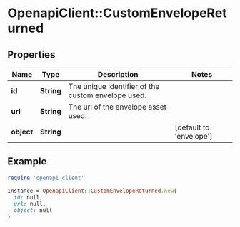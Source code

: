 # OpenapiClient::CustomEnvelopeReturned

## Properties

| Name | Type | Description | Notes |
| ---- | ---- | ----------- | ----- |
| **id** | **String** | The unique identifier of the custom envelope used. |  |
| **url** | **String** | The url of the envelope asset used. |  |
| **object** | **String** |  | [default to &#39;envelope&#39;] |

## Example

```ruby
require 'openapi_client'

instance = OpenapiClient::CustomEnvelopeReturned.new(
  id: null,
  url: null,
  object: null
)
```

